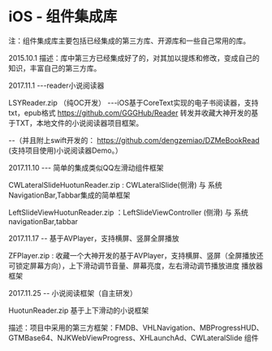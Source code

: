 # iOS - 组件集成库

注：组件集成库主要包括已经集成的第三方库、开源库和一些自己常用的库。

2015.10.1
描述：库中第三方已经集成好了的，对其加以提炼和修改，变成自己的知识，丰富自己的第三方库。


2017.11.1 ---reader小说阅读器

LSYReader.zip （纯OC开发）
---iOS基于CoreText实现的电子书阅读器，支持txt，epub格式 https://github.com/GGGHub/Reader
转发并收藏大神开发的基于TXT，本地文件的小说阅读器项目框架。

--（并且附上swift开发的： https://github.com/dengzemiao/DZMeBookRead (支持项目使用)小说阅读器Demo。）



2017.11.10 --- 简单的集成类似QQ左滑动组件框架

CWLateralSlideHuotunReader.zip : CWLateralSlide(侧滑) 与 系统 NavigationBar,Tabbar集成的简单框架

LeftSlideViewHuotunReader.zip ：LeftSlideViewController (侧滑) 与 系统 navigationBar,tabbar



2017.11.17 --	基于AVPlayer，支持横屏、竖屏全屏播放

ZFPlayer.zip : 收藏一个大神开发的基于AVPlayer，支持横屏、竖屏（全屏播放还可锁定屏幕方向），上下滑动调节音量、屏幕亮度，左右滑动调节播放进度 播放器框架



2017.11.25 -- 小说阅读框架（自主研发）

HuotunReader.zip	基于上下滑动的小说框架

描述：项目中采用的第三方框架：FMDB、VHLNavigation、MBProgressHUD、GTMBase64、NJKWebViewProgress、XHLaunchAd、CWLateralSlide 组件
